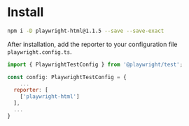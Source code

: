 # Install

```sh
npm i -D playwright-html@1.1.5 --save --save-exact
```

After installation, add the reporter to your configuration file `playwright.config.ts`.

```javascript
import { PlaywrightTestConfig } from '@playwright/test';

const config: PlaywrightTestConfig = {
    ...
  reporter: [
    ['playwright-html']
  ],
  ...
}
``` 
